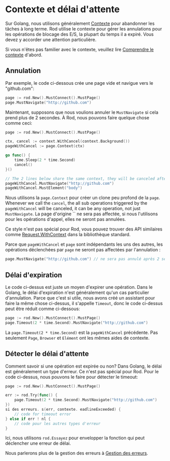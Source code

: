 # Contexte et délai d'attente

Sur Golang, nous utilisons généralement [Contexte](https://golang.org/pkg/context/) pour abandonner les tâches à long terme. Rod utilise le contexte pour gérer les annulations pour les opérations de blocage des E/S, la plupart du temps il a expiré. Vous devez y accorder une attention particulière.

Si vous n'êtes pas familier avec le contexte, veuillez lire [Comprendre le contexte](understand-context.md) d'abord.

## Annulation

Par exemple, le code ci-dessous crée une page vide et navigue vers le "github.com":

```go
page := rod.New().MustConnect().MustPage()
page.MustNavigate("http://github.com")
```

Maintenant, supposons que nous voulions annuler le `MustNavigate` si cela prend plus de 2 secondes. À Rod, nous pouvons faire quelque chose comme ceci:

```go
page := rod.New().MustConnect().MustPage()

ctx, cancel := context.WithCancel(context.Background())
pageWithCancel := page.Context(ctx)

go func() {
    time.Sleep(2 * time.Second)
    cancel()
}()

// The 2 lines below share the same context, they will be canceled after 2 seconds in total
pageWithCancel.MustNavigate("http://github.com") 
pageWithCancel.MustElement("body")  
```

Nous utilisons la `page.Context` pour créer un clone peu profond de la `page`. Whenever we call the `cancel`, the all sub operations triggered by the `pageWithCancel` will be canceled, it can be any operation, not just `MustNavigate`. La page d'origine `` ne sera pas affectée, si nous l'utilisons pour les opérations d'appel, elles ne seront pas annulées.

Ce style n'est pas spécial pour Rod, vous pouvez trouver des API similaires comme [Request.WithContext](https://golang.org/pkg/net/http/#Request.WithContext) dans la bibliothèque standard.

Parce que `pageWithCancel` et `page` sont indépendants les uns des autres, les opérations déclenchées par `page` ne seront pas affectées par l'annulation :

```go
page.MustNavigate("http://github.com") // ne sera pas annulé après 2 secondes
```

## Délai d'expiration

Le code ci-dessus est juste un moyen d'expirer une opération. Dans le Golang, le délai d'expiration n'est généralement qu'un cas particulier d'annulation. Parce que c'est si utile, nous avons créé un assistant pour faire la même chose ci-dessus, il s'appelle `Timeout`, donc le code ci-dessus peut être réduit comme ci-dessous:

```go
page := rod.New().MustConnect().MustPage()
page.Timeout(2 * time.Second).MustNavigate("http://github.com")
```

La `page.Timeout(2 * time.Second)` est la `pageWithCancel` précédente. Pas seulement `Page`, `Browser` et `Elément` ont les mêmes aides de contexte.

## Détecter le délai d'attente

Comment savoir si une opération est expirée ou non? Dans Golang, le délai est généralement un type d'erreur. Ce n'est pas spécial pour Rod. Pour le code ci-dessus, nous pouvons le faire pour détecter le timeout:

```go
page := rod.New().MustConnect().MustPage()

err := rod.Try(func() {
    page.Timeout(2 * time.Second).MustNavigate("http://github.com")
})
si des erreurs. s(err, contexte. eadlineExceeded) {
    // code for timeout error
} else if err ! nl {
    // code pour les autres types d'erreur
}
```

Ici, nous utilisons `rod.Essayez` pour envelopper la fonction qui peut déclencher une erreur de délai.

Nous parlerons plus de la gestion des erreurs à [Gestion des erreurs](error-handling.md).

